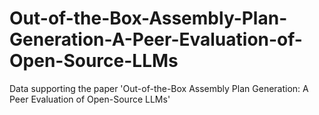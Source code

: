 # Out-of-the-Box-Assembly-Plan-Generation-A-Peer-Evaluation-of-Open-Source-LLMs
Data supporting the paper 'Out-of-the-Box Assembly Plan Generation: A Peer Evaluation of Open-Source LLMs'
